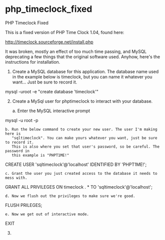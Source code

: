 php_timeclock_fixed
===================

PHP Timeclock Fixed

This is a fixed version of PHP Time Clock 1.04, found here: 

http://timeclock.sourceforge.net/install.php

It was broken, mostly an effect of too much time passing, and MySQL deprecating a few
things that the original software used. Anyhow, here's the instructions for installation.

1. Create a MySQL database for this application. The database name used in the example 
below is timeclock, but you can name it whatever you want... Just be sure to record it. 

mysql -uroot -e "create database 'timeclock'"

2. Create a MySql user for phptimeclock to interact with your database. 

	a. Enter the MySQL interactive prompt
	
mysql -u root -p
	
	b. Run the below command to create your new user. The user I'm making here is 
	   "sqltimeclock". You can make yours whatever you want, just be sure to record it. 
	   This is also where you set that user's password, so be careful. The password in 
	   this example is "PHPT1ME!"
	
CREATE USER 'sqltimeclock'@'localhost' IDENTIFIED BY 'PHPT1ME!';

	c. Grant the user you just created access to the database it needs to mess with.
	
GRANT ALL PRIVILEGES ON timeclock . * TO 'sqltimeclock'@'localhost';

	d. Now we flush out the privileges to make sure we're good.
	
FLUSH PRILEGES;

	e. Now we get out of interactive mode. 
	
EXIT

3. 